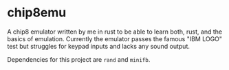 # chip8emu

A chip8 emulator written by me in rust to be able to learn both, rust, and the basics of emulation.
Currently the emulator passes the famous "IBM LOGO" test but struggles for keypad inputs and lacks any sound output.

Dependencies for this project are `rand` and `minifb`. 
